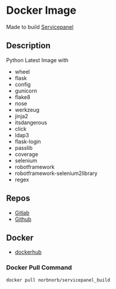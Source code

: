 # Docker Image
 Made to build [Servicepanel](https://git.net4it.de/fscherrbacher/servicepanel)

## Description
Python Latest Image with
* wheel
* flask
* config
* gunicorn
* flake8
* nose
* werkzeug
* jinja2
* itsdangerous
* click
* ldap3
* flask-login
* passlib
* coverage
* selenium
* robotframework
* robotframework-selenium2library
* regex


## Repos
* [Gitlab](https://gitlab.norbert-ruehl.de/nruehl/docker-servicepanel_build.git)
* [Github](https://github.com/norbekaiser/docker-servicepanel_build.git)

## Docker
* [dockerhub](https://hub.docker.com/r/norbnorb/servicepanel_build)


### Docker Pull Command
```docker pull norbnorb/servicepanel_build```